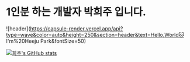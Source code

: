 
# 1인분 하는 개발자 박희주 입니다. 

![header](https://capsule-render.vercel.app/api?type=wave&color=auto&height=250&section=header&text=Hello,World🐱 I'm%20Heeju Park&fontSize=50)

[![희주's GitHub stats](https://github-readme-stats.vercel.app/api?username=heejucherish&theme=tokyonight)](https://github.com/anuraghazra/github-readme-stats)
